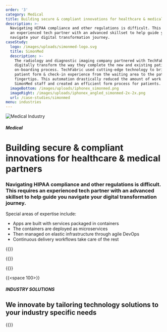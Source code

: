 ```yaml
---
order: '3'
category: Medical
title: Building secure & compliant innovations for healthcare & medical partners
description: >-
  Navigating HIPAA compliance and other regulations is difficult. This requires
  an experienced tech partner with an advanced skillset to help guide you
  navigate your digital transformation journey.
caseStudy:
  logo: /images/uploads/simonmed-logo.svg
  title: SimonMed
  description: >-
    The radiology and diagnostic imaging company partnered with TechFabric to
    digitally transform the way they complete the new and existing patient
    on-boarding process. TechFabric used cutting-edge technology to bring the
    patient form & check-in experience from the waiting area to the patients
    fingertips. This automation drastically reduced the amount of work for
    SimonMed staff and created an efficient form process for patients.
  imageBottom: /images/uploads/iphonex_simonmed.png
  imageRight: /images/uploads/iphonex_angled_simonmed-2x-2x.png
  url: /case-studies/simonmed
menu: industries
---
```

![Medical Industry](/images/uploads/medical-industry-hero.svg)

##### Medical

# Building secure & compliant innovations for healthcare & medical partners

### Navigating HIPAA compliance and other regulations is difficult. This requires an experienced tech partner with an advanced skillset to help guide you navigate your digital transformation journey.

Special areas of expertise include:

* Apps are built with services packaged in containers
* The containers are deployed as microservices
* Then managed on elastic infrastructure through agile DevOps
* Continuous delivery workflows take care of the rest

{{<btn-outlined href="/technology" label="Let’s Talk">}}

{{<btn-link href="/technology" label="See Our technology Stack">}}

{{<btn-link href="/solutions" label="See Our solutions">}}

{{<space 100>}}

##### INDUSTRY SOLUTIONS

## **We innovate by tailoring technology solutions to your industry specific needs**

{{<industry-solutions>}}
